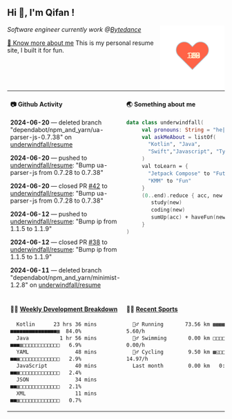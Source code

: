  <h2> Hi 👋, I'm Qifan ! </h2>
 <a href="https://github.com/underwindfall/iBeats"><img align="right" width="150px" src="https://raw.githubusercontent.com/underwindfall/iBeats/main/files/heart.svg"/></a>
 <p><em>Software engineer currently work @<a href="https://www.bytedance.com/en/">Bytedance</a></em></p>
 <p><a href="https://qifanyang.com/resume" target="_blank"> 🔭 Know more about me</a> This is my personal resume site, I built it for fun.</p>
 <table width="960px"><tr><td valign="top" width="50%">

  #### 📷 Github Activity
  <!-- githubActivity starts -->
**2024-06-20** — deleted branch "dependabot/npm_and_yarn/ua-parser-js-0.7.38" on [underwindfall/resume](https://api.github.com/repos/underwindfall/resume)

**2024-06-20** — pushed to [underwindfall/resume](https://api.github.com/repos/underwindfall/resume): "Bump ua-parser-js from 0.7.28 to 0.7.38"

**2024-06-20** — closed PR [#42](https://api.github.com/repos/underwindfall/resume/pulls/42) to [underwindfall/resume](https://api.github.com/repos/underwindfall/resume): "Bump ua-parser-js from 0.7.28 to 0.7.38"

**2024-06-12** — pushed to [underwindfall/resume](https://api.github.com/repos/underwindfall/resume): "Bump ip from 1.1.5 to 1.1.9"

**2024-06-12** — closed PR [#38](https://api.github.com/repos/underwindfall/resume/pulls/38) to [underwindfall/resume](https://api.github.com/repos/underwindfall/resume): "Bump ip from 1.1.5 to 1.1.9"

**2024-06-11** — deleted branch "dependabot/npm_and_yarn/minimist-1.2.8" on [underwindfall/resume](https://api.github.com/repos/underwindfall/resume)
  <!-- githubActivity ends -->
  </td><td valign="top" width="50%">

  #### 🌏 Something about me
  <!-- profile starts -->
  ```kotlin
  data class underwindfall(
       val pronouns: String = "he|him",
       val askMeAbout = listOf(
         "Kotlin", "Java",
         "Swift","Javascript", "Typescript"
       )
       val toLearn = {
         "Jetpack Compose" to "Future",
         "KMM" to "Fun"
       }
       (0..end).reduce { acc, new ->
          study(new)
          coding(new)
          sumUp(acc) + haveFun(new)
       }
  )
  ```
  <!-- profile ends -->
  </td></tr><tr><td valign="top" width="50%">
  
  #### 🏊‍♂️ <a href="https://gist.github.com/underwindfall/377ee88ba1fabd1e93516e48ca9c61eb" target="_blank">Weekly Development Breakdown</a>
   <!-- codeTime starts -->
   ```text
     Kotlin      23 hrs 36 mins  ■■■■■■■■■■■■■■■▦  84.0%
     Java          1 hr 56 mins  ■■■▥□□□□□□□□□□□□   6.9%
     YAML               48 mins  ■■▦□□□□□□□□□□□□□   2.9%
     JavaScript         40 mins  ■■▦□□□□□□□□□□□□□   2.4%
     JSON               34 mins  ■■▥□□□□□□□□□□□□□   2.1%
     XML                11 mins  ■■▥□□□□□□□□□□□□□   0.7%
   ```
   <!-- codeTime starts -->
   </td>
   <td valign="top" width="50%">

   #### 🤾‍♂️ <a href="https://gist.github.com/underwindfall/76198d6f6918f9f94d022c8ad881f98b" target="_blank">Recent Sports</a>

   <!-- Sports starts -->
   ```text
     ‍🏃‍♂️ Running       73.56 km ▩▩▩▩▩▩▩▩▩▩▨□  5.60/h
     🏊‍♂️ Swimming       0.00 km □□□□□□□□□□□□  0.00/h
     🚴‍♂️ Cycling        9.50 km ▩◱□□□□□□□□□□ 14.97/h
     Last month        0.00 km   0:0h
   ```
   <!-- Sports ends -->
   </td></tr></table>